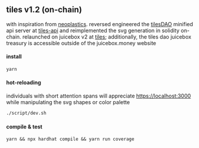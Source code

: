 ## tiles v1.2 (on-chain)

with inspiration from [neoplastics](https://neolastics.com/). reversed engineered the [tilesDAO](https://tiles.art/#/) minified api server at [tiles-api](https://github.com/TileDAO/tiles-api) and reimplemented the svg generation in solidity on-chain. relaunched on juicebox v2 at [tiles](https://tiles.wtf); additionally, the tiles dao juicebox treasury is accessible outside of the juicebox.money website

#### install

```bash
yarn
```

#### hot-reloading

individuals with short attention spans will appreciate [https://localhost:3000](https://localhost:3000/) while manipulating the svg shapes or color palette

```bash
./script/dev.sh
```

#### compile & test

`yarn && npx hardhat compile && yarn run coverage`
